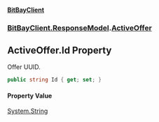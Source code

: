 #### [BitBayClient](./index.md 'index')
### [BitBayClient.ResponseModel](./BitBayClient-ResponseModel.md 'BitBayClient.ResponseModel').[ActiveOffer](./BitBayClient-ResponseModel-ActiveOffer.md 'BitBayClient.ResponseModel.ActiveOffer')
## ActiveOffer.Id Property
Offer UUID.  
```csharp
public string Id { get; set; }
```
#### Property Value
[System.String](https://docs.microsoft.com/en-us/dotnet/api/System.String 'System.String')  
